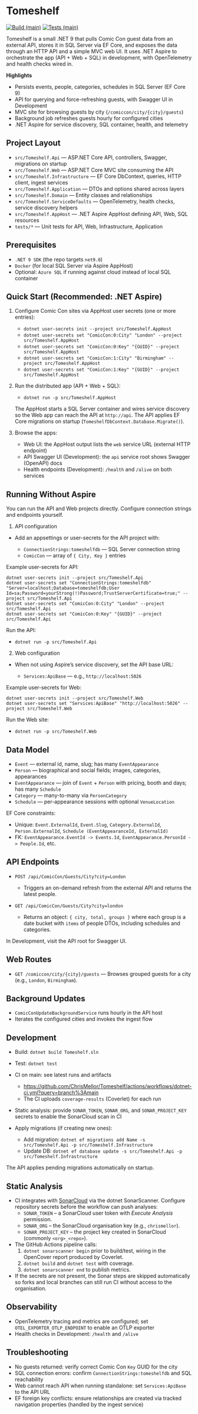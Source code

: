 # Tomeshelf

[![Build (main)](https://github.com/ChrisMellor/Tomeshelf/actions/workflows/dotnet-ci.yml/badge.svg?branch=main)](https://github.com/ChrisMellor/Tomeshelf/actions/workflows/dotnet-ci.yml?query=branch%3Amain)
[![Tests (main)](https://img.shields.io/github/actions/workflow/status/ChrisMellor/Tomeshelf/dotnet-ci.yml?branch=main&label=tests)](https://github.com/ChrisMellor/Tomeshelf/actions/workflows/dotnet-ci.yml?query=branch%3Amain)

Tomeshelf is a small .NET 9 that pulls Comic Con guest data from an external API, stores it in SQL Server via EF Core, and exposes the data through an HTTP API and a simple MVC web UI. It uses .NET Aspire to orchestrate the app (API + Web + SQL) in development, with OpenTelemetry and health checks wired in.

**Highlights**

- Persists events, people, categories, schedules in SQL Server (EF Core 9)
- API for querying and force-refreshing guests, with Swagger UI in Development
- MVC site for browsing guests by city (`/comiccon/city/{city}/guests`)
- Background job refreshes guests hourly for configured cities
- .NET Aspire for service discovery, SQL container, health, and telemetry

## Project Layout

- `src/Tomeshelf.Api` — ASP.NET Core API, controllers, Swagger, migrations on startup
- `src/Tomeshelf.Web` — ASP.NET Core MVC site consuming the API
- `src/Tomeshelf.Infrastructure` — EF Core DbContext, queries, HTTP client, ingest services
- `src/Tomeshelf.Application` — DTOs and options shared across layers
- `src/Tomeshelf.Domain` — Entity classes and relationships
- `src/Tomeshelf.ServiceDefaults` — OpenTelemetry, health checks, service discovery helpers
- `src/Tomeshelf.AppHost` — .NET Aspire AppHost defining API, Web, SQL resources
- `tests/*` — Unit tests for API, Web, Infrastructure, Application

## Prerequisites

- `.NET 9 SDK` (the repo targets `net9.0`)
- `Docker` (for local SQL Server via Aspire AppHost)
- Optional: `Azure SQL` if running against cloud instead of local SQL container

## Quick Start (Recommended: .NET Aspire)

1) Configure Comic Con sites via AppHost user secrets (one or more entries):

   - `dotnet user-secrets init --project src/Tomeshelf.AppHost`
   - `dotnet user-secrets set "ComicCon:0:City" "London" --project src/Tomeshelf.AppHost`
   - `dotnet user-secrets set "ComicCon:0:Key" "{GUID}" --project src/Tomeshelf.AppHost`
   - `dotnet user-secrets set "ComicCon:1:City" "Birmingham" --project src/Tomeshelf.AppHost`
   - `dotnet user-secrets set "ComicCon:1:Key" "{GUID}" --project src/Tomeshelf.AppHost`

2) Run the distributed app (API + Web + SQL):

   - `dotnet run -p src/Tomeshelf.AppHost`

   The AppHost starts a SQL Server container and wires service discovery so the Web app can reach the API at `http://api`. The API applies EF Core migrations on startup (`TomeshelfDbContext.Database.Migrate()`).

3) Browse the apps:

   - Web UI: the AppHost output lists the `web` service URL (external HTTP endpoint)
   - API Swagger UI (Development): the `api` service root shows Swagger (OpenAPI) docs
   - Health endpoints (Development): `/health` and `/alive` on both services

## Running Without Aspire

You can run the API and Web projects directly. Configure connection strings and endpoints yourself.

1) API configuration

- Add an appsettings or user-secrets for the API project with:

  - `ConnectionStrings:tomeshelfdb` — SQL Server connection string
  - `ComicCon` — array of `{ City, Key }` entries

Example user-secrets for API:

```
dotnet user-secrets init --project src/Tomeshelf.Api
dotnet user-secrets set "ConnectionStrings:tomeshelfdb" "Server=localhost;Database=tomeshelfdb;User Id=sa;Password=yourStrong(!)Password;TrustServerCertificate=true;" --project src/Tomeshelf.Api
dotnet user-secrets set "ComicCon:0:City" "London" --project src/Tomeshelf.Api
dotnet user-secrets set "ComicCon:0:Key" "{GUID}" --project src/Tomeshelf.Api
```

Run the API:

- `dotnet run -p src/Tomeshelf.Api`

2) Web configuration

- When not using Aspire’s service discovery, set the API base URL:

  - `Services:ApiBase` — e.g., `http://localhost:5026`

Example user-secrets for Web:

```
dotnet user-secrets init --project src/Tomeshelf.Web
dotnet user-secrets set "Services:ApiBase" "http://localhost:5026" --project src/Tomeshelf.Web
```

Run the Web site:

- `dotnet run -p src/Tomeshelf.Web`

## Data Model

- `Event` — external id, name, slug; has many `EventAppearance`
- `Person` — biographical and social fields; images, categories, appearances
- `EventAppearance` — join of `Event` + `Person` with pricing, booth and days; has many `Schedule`
- `Category` — many-to-many via `PersonCategory`
- `Schedule` — per-appearance sessions with optional `VenueLocation`

EF Core constraints:

- Unique: `Event.ExternalId`, `Event.Slug`, `Category.ExternalId`, `Person.ExternalId`, `Schedule (EventAppearanceId, ExternalId)`
- FK: `EventAppearance.EventId -> Events.Id`, `EventAppearance.PersonId -> People.Id`, etc.

## API Endpoints

- `POST /api/ComicCon/Guests/City?city=London`
  - Triggers an on-demand refresh from the external API and returns the latest people.

- `GET /api/ComicCon/Guests/City?city=london`
  - Returns an object: `{ city, total, groups }` where each group is a date bucket with `items` of people DTOs, including schedules and categories.

In Development, visit the API root for Swagger UI.

## Web Routes

- `GET /comiccon/city/{city}/guests` — Browses grouped guests for a city (e.g., `London`, `Birmingham`).

## Background Updates

- `ComicConUpdateBackgroundService` runs hourly in the API host
- Iterates the configured cities and invokes the ingest flow

## Development

- Build: `dotnet build Tomeshelf.sln`
- Test: `dotnet test`
- CI on main: see latest runs and artifacts
  - https://github.com/ChrisMellor/Tomeshelf/actions/workflows/dotnet-ci.yml?query=branch%3Amain
  - The CI uploads `coverage-results` (Coverlet) for each run
- Static analysis: provide `SONAR_TOKEN`, `SONAR_ORG`, and `SONAR_PROJECT_KEY` secrets to enable the SonarCloud scan in CI
- Apply migrations (if creating new ones):

  - Add migration: `dotnet ef migrations add Name -s src/Tomeshelf.Api -p src/Tomeshelf.Infrastructure`
  - Update DB: `dotnet ef database update -s src/Tomeshelf.Api -p src/Tomeshelf.Infrastructure`

The API applies pending migrations automatically on startup.

## Static Analysis

- CI integrates with [SonarCloud](https://sonarcloud.io/) via the dotnet SonarScanner. Configure repository secrets before the workflow can push analyses:
  - `SONAR_TOKEN` – a SonarCloud user token with *Execute Analysis* permission.
  - `SONAR_ORG` – the SonarCloud organisation key (e.g., `chrismellor`).
  - `SONAR_PROJECT_KEY` – the project key created in SonarCloud (commonly `<org>_<repo>`).
- The GitHub Actions pipeline calls:
  1. `dotnet sonarscanner begin` prior to build/test, wiring in the OpenCover report produced by Coverlet.
  2. `dotnet build` and `dotnet test` with coverage.
  3. `dotnet sonarscanner end` to publish metrics.
- If the secrets are not present, the Sonar steps are skipped automatically so forks and local branches can still run CI without access to the organisation.

## Observability

- OpenTelemetry tracing and metrics are configured; set `OTEL_EXPORTER_OTLP_ENDPOINT` to enable an OTLP exporter
- Health checks in Development: `/health` and `/alive`

## Troubleshooting

- No guests returned: verify correct Comic Con `Key` GUID for the city
- SQL connection errors: confirm `ConnectionStrings:tomeshelfdb` and SQL reachability
- Web cannot reach API when running standalone: set `Services:ApiBase` to the API URL
- EF foreign key conflicts: ensure relationships are created via tracked navigation properties (handled by the ingest service)
